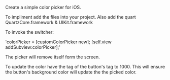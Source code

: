 Create a simple color picker for iOS.

To impliment add the files into your project.
Also add the quart QuartzCore.framework & UIKit.framework

To invoke the switcher:

'colorPicker = [customColorPicker new];
[self.view addSubview:colorPicker];'

The picker will remove itself form the screen.

To update the color have the tag of the button's tag to 1000. This will ensure the button's background color will update the the picked color.